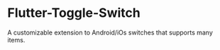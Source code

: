 # Flutter-Toggle-Switch
 A customizable extension to Android/iOs switches that supports many items.
